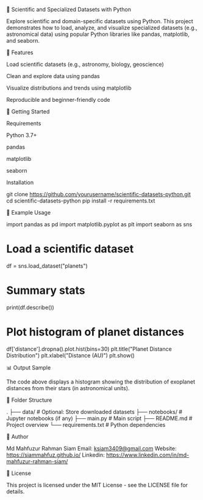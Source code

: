 🔬 Scientific and Specialized Datasets with Python

Explore scientific and domain-specific datasets using Python. This project demonstrates how to load, analyze, and visualize specialized datasets (e.g., astronomical data) using popular Python libraries like pandas, matplotlib, and seaborn.

📌 Features

Load scientific datasets (e.g., astronomy, biology, geoscience)

Clean and explore data using pandas

Visualize distributions and trends using matplotlib

Reproducible and beginner-friendly code

🚀 Getting Started

Requirements

Python 3.7+

pandas

matplotlib

seaborn

Installation

git clone https://github.com/yourusername/scientific-datasets-python.git
cd scientific-datasets-python
pip install -r requirements.txt

🧪 Example Usage

import pandas as pd
import matplotlib.pyplot as plt
import seaborn as sns

# Load a scientific dataset
df = sns.load_dataset("planets")

# Summary stats
print(df.describe())

# Plot histogram of planet distances
df['distance'].dropna().plot.hist(bins=30)
plt.title("Planet Distance Distribution")
plt.xlabel("Distance (AU)")
plt.show()

📊 Output Sample

The code above displays a histogram showing the distribution of exoplanet distances from their stars (in astronomical units).

📁 Folder Structure

.
├── data/               # Optional: Store downloaded datasets
├── notebooks/          # Jupyter notebooks (if any)
├── main.py             # Main script
├── README.md           # Project overview
└── requirements.txt    # Python dependencies

👤 Author

Md Mahfuzur Rahman Siam
Email: ksiam3409@gmail.com
Website: https://siammahfuz.github.io/
Linkedin: https://www.linkedin.com/in/md-mahfuzur-rahman-siam/

📝 License

This project is licensed under the MIT License - see the LICENSE file for details.
